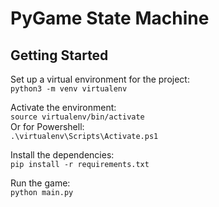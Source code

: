 # PyGame State Machine

## Getting Started

Set up a virtual environment for the project:  
`python3 -m venv virtualenv`

Activate the environment:  
`source virtualenv/bin/activate`  
Or for Powershell:  
`.\virtualenv\Scripts\Activate.ps1`

Install the dependencies:  
`pip install -r requirements.txt`

Run the game:  
`python main.py`

